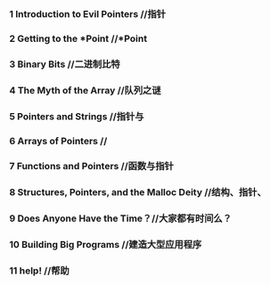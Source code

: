 ### 1 Introduction to Evil Pointers //指针
### 2 Getting to the *Point //*Point
### 3 Binary Bits //二进制比特
### 4 The Myth of the Array //队列之谜
### 5 Pointers and Strings //指针与
### 6 Arrays of Pointers  //
### 7 Functions and Pointers  //函数与指针
### 8 Structures, Pointers, and the Malloc Deity  //结构、指针、
### 9 Does Anyone Have the Time？//大家都有时间么？
### 10 Building Big Programs  //建造大型应用程序
### 11 help! //帮助
